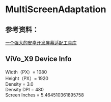# MultiScreenAdaptation

## 参考资料：    
[一个强大的安卓开发屏幕适配工具库](https://github.com/yatoooon/AndroidScreenAdaptation)      

## ViVo_X9 Device Info     
Width（PX）= 1080     
Height（PX）= 1920      
Density = 3.0    
Density DPI = 480          
Screen Inches = 5.464510361895758     

